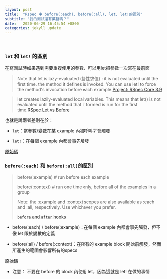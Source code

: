 ```yaml
---
layout: post
title:  "Rspec 中 before(:each), before(:all), let, let!的區別"
subtitle: "我的測試還有藥醫嗎？"
date:   2020-06-29 16:45:54 +0800
categories: jekyll update
---
```


<br>

### `let` 和 `let!` 的區別

在寫測試時如果遇到需要重複使用的參數，可以用let把參數一次寫在最前面

>Note that let is lazy-evaluated (惰性求值) : it is not evaluated until the first time. the method it defines is invoked. You can use let! to force the method's invocation before each example.[Project: RSpec Core 3.9](https://relishapp.com/rspec/rspec-core/v/3-9/docs/helper-methods/let-and-let#use-%60let%60-to-define-memoized-helper-method)

>let creates lazily-evaluated local variables. This means that let() is not evaluated until the method that it formed is run for the first time.[RSpec Let vs Before](https://dzone.com/articles/rspec-let-vs-before)

也就是說兩者差別在於：
- `let`：當參數/變數在某 example 內被呼叫才會觸發

- `let!`：在每個 example 內都會事先觸發

[原始碼](https://github.com/rspec/rspec-core/blob/master/lib/rspec/core/memoized_helpers.rb)

### `before(:each)` 和 `before(:all)`的區別

>before(:example) # run before each example
>
>before(:context) # run one time only, before all of the examples in a group
>
>Note: the :example and :context scopes are also available as :each and :all, respectively. Use whichever you prefer.
>
>[`before` and `after` hooks](https://relishapp.com/rspec/rspec-core/v/3-9/docs/hooks/before-and-after-hooks)

- before(:each) / before(:example)：在每個 example 內都會事先觸發，但不像 let 限於變數的定義

- before(:all) / before(:context)：在所有的 example block 開始前觸發，然而所產生的範圍會影響所有的specs

[原始碼](https://github.com/rspec/rspec-core/blob/master/lib/rspec/core/hooks.rb)

- 注意：
不要在 before 的 block 內使用 let，因為這就是 let! 在做的事情
